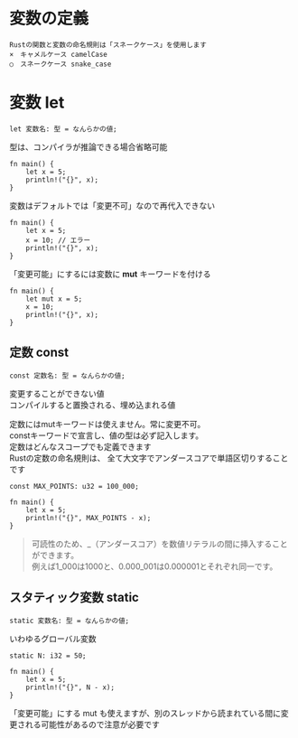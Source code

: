 # 変数の定義

```
Rustの関数と変数の命名規則は「スネークケース」を使用します
×　キャメルケース camelCase
○　スネークケース snake_case
```

# 変数 let

```
let 変数名: 型 = なんらかの値;
```
型は、コンパイラが推論できる場合省略可能
```
fn main() {
    let x = 5;
    println!("{}", x);
}
```
変数はデフォルトでは「変更不可」なので再代入できない
```
fn main() {
    let x = 5;
    x = 10; // エラー
    println!("{}", x);
}
```
「変更可能」にするには変数に **mut** キーワードを付ける
```
fn main() {
    let mut x = 5;
    x = 10;
    println!("{}", x);
}
```

## 定数 const

```
const 定数名: 型 = なんらかの値;
```

変更することができない値  
コンパイルすると置換される、埋め込まれる値

定数にはmutキーワードは使えません。常に変更不可。  
constキーワードで宣言し、値の型は必ず記入します。  
定数はどんなスコープでも定義できます  
Rustの定数の命名規則は、 全て大文字でアンダースコアで単語区切りすることです

```
const MAX_POINTS: u32 = 100_000;

fn main() {
    let x = 5;
    println!("{}", MAX_POINTS - x);
}
```
> 可読性のため、_（アンダースコア）を数値リテラルの間に挿入することができます。  
> 例えば1_000は1000と、0.000_001は0.000001とそれぞれ同一です。

## スタティック変数 static

```
static 変数名: 型 = なんらかの値;
```

いわゆるグローバル変数  

```
static N: i32 = 50;

fn main() {
    let x = 5;
    println!("{}", N - x);
}
```
「変更可能」にする mut も使えますが、別のスレッドから読まれている間に変更される可能性があるので注意が必要です
